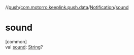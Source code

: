 //[push](../../../index.md)/[com.motorro.keeplink.push.data](../index.md)/[Notification](index.md)/[sound](sound.md)

# sound

[common]\
val [sound](sound.md): [String](https://kotlinlang.org/api/latest/jvm/stdlib/kotlin/-string/index.html)?
